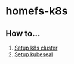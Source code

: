 # homefs-k8s

## How to...
1. [Setup k8s cluster](docs/cluster-setup.md)
1. [Setup kubeseal](docs/kubeseal-setup.md)
